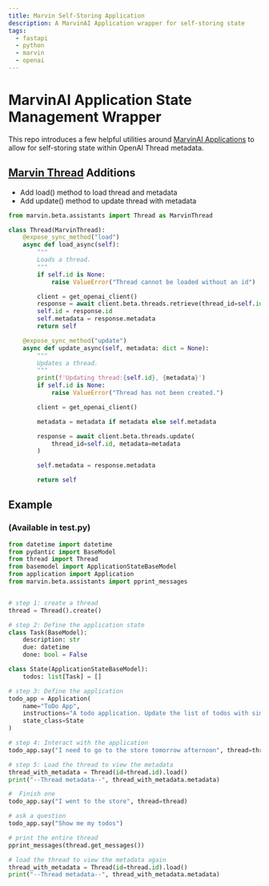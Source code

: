 ```yaml
---
title: Marvin Self-Storing Application
description: A MarvinAI Application wrapper for self-storing state
tags:
  - fastapi
  - python
  - marvin
  - openai
---
```


# MarvinAI Application State Management Wrapper

This repo introduces a few helpful utilities around [MarvinAI Applications](https://www.askmarvin.ai/docs/interactive/applications/) to allow for self-storing state within OpenAI Thread metadata.

## [Marvin Thread](https://www.askmarvin.ai/docs/interactive/assistants/#threads) Additions

- Add load() method to load thread and metadata
- Add update() method to update thread with metadata

```python
from marvin.beta.assistants import Thread as MarvinThread

class Thread(MarvinThread):
    @expose_sync_method("load")
    async def load_async(self):
        """
        Loads a thread.
        """
        if self.id is None:
            raise ValueError("Thread cannot be loaded without an id")

        client = get_openai_client()
        response = await client.beta.threads.retrieve(thread_id=self.id)
        self.id = response.id
        self.metadata = response.metadata
        return self

    @expose_sync_method("update")
    async def update_async(self, metadata: dict = None):
        """
        Updates a thread.
        """
        print(f'Updating thread:{self.id}, {metadata}')
        if self.id is None:
            raise ValueError("Thread has not been created.")

        client = get_openai_client()

        metadata = metadata if metadata else self.metadata

        response = await client.beta.threads.update(
            thread_id=self.id, metadata=metadata
        )

        self.metadata = response.metadata

        return self
```

## Example

### (Available in test.py)

```python
from datetime import datetime
from pydantic import BaseModel
from thread import Thread
from basemodel import ApplicationStateBaseModel
from application import Application
from marvin.beta.assistants import pprint_messages


# step 1: create a thread
thread = Thread().create()

# step 2: Define the application state
class Task(BaseModel):
    description: str
    due: datetime
    done: bool = False

class State(ApplicationStateBaseModel):
    todos: list[Task] = []

# step 3: Define the application
todo_app = Application(
    name="ToDo App",
    instructions="A todo application. Update the list of todos with simple tasks. Carefully manipulate state.",
    state_class=State
)

# step 4: Interact with the application
todo_app.say("I need to go to the store tomorrow afternoon", thread=thread)

# step 5: Load the thread to view the metadata
thread_with_metadata = Thread(id=thread.id).load()
print("--Thread metadata--", thread_with_metadata.metadata)

#  Finish one
todo_app.say("I went to the store", thread=thread)

# ask a question
todo_app.say("Show me my todos")

# print the entire thread
pprint_messages(thread.get_messages())

# load the thread to view the metadata again
thread_with_metadata = Thread(id=thread.id).load()
print("--Thread metadata--", thread_with_metadata.metadata)
```
